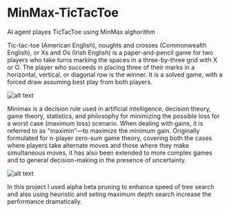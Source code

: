 # MinMax-TicTacToe
AI agent playes TicTacToe using MinMax alghorithm

Tic-tac-toe (American English), noughts and crosses (Commonwealth English), or Xs and Os (Irish English) is a paper-and-pencil game for two players who take turns marking the spaces in a three-by-three grid with X or O. The player who succeeds in placing three of their marks in a horizontal, vertical, or diagonal row is the winner. It is a solved game, with a forced draw assuming best play from both players.

![alt text](https://upload.wikimedia.org/wikipedia/commons/thumb/1/1b/Tic-tac-toe-game-1.svg/2880px-Tic-tac-toe-game-1.svg.png)

Minimax is a decision rule used in artificial intelligence, decision theory, game theory, statistics, and philosophy for minimizing the possible loss for a worst case (maximum loss) scenario. When dealing with gains, it is referred to as "maximin"—to maximize the minimum gain. Originally formulated for n-player zero-sum game theory, covering both the cases where players take alternate moves and those where they make simultaneous moves, it has also been extended to more complex games and to general decision-making in the presence of uncertainty.

![alt text](https://upload.wikimedia.org/wikipedia/commons/thumb/6/6f/Minimax.svg/400px-Minimax.svg.png)

In this project I used alpha beta pruning to enhance speed of tree search and also using heuristic and seting maximum depth search increase the performance dramatically.

